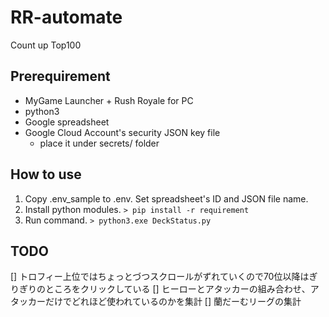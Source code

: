 # RR-automate
Count up Top100

## Prerequirement
* MyGame Launcher + Rush Royale for PC
* python3
* Google spreadsheet
* Google Cloud Account's security JSON key file
  * place it under secrets/ folder

## How to use

1. Copy .env_sample to .env. Set spreadsheet's ID and JSON file name.
1. Install python modules. ``` > pip install -r requirement ```
1. Run command. ```> python3.exe DeckStatus.py```

## TODO

[] トロフィー上位ではちょっとづつスクロールがずれていくので70位以降はぎりぎりのところをクリックしている
[] ヒーローとアタッカーの組み合わせ、アタッカーだけでどれほど使われているのかを集計
[] 蘭だーむリーグの集計

